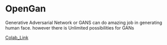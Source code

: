 # OpenGan
Generative Adversarial Network or GANS can do amazing job in generating human face. however there is Unlimited possibilities for GANs

[Colab_Link](https://colab.research.google.com/drive/1I3lO_KL_E6aeCz5Giph5dpTDQia9oJDw?usp=sharing)
